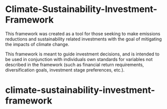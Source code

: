# Climate-Sustainability-Investment-Framework

This framework was created as a tool for those seeking to make emissions reductions and sustainability related investments with the goal of mitigating the impacts of climate change.

This framework is meant to guide investment decisions, and is intended to be used in conjunction with individuals own standards for variables not described in the framework (such as financial return requirements, diversification goals, investment stage preferences, etc.).
# climate-sustainability-investment-framework
